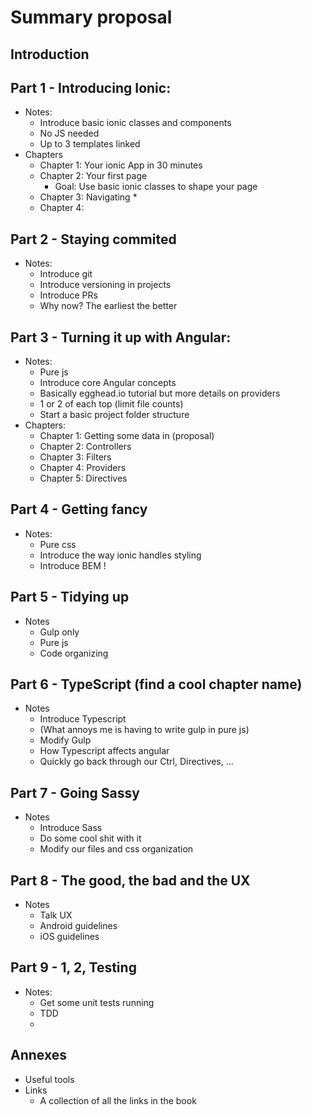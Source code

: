 # Summary proposal

## Introduction
## Part 1 - Introducing Ionic: 
* Notes:
    * Introduce basic ionic classes and components
    * No JS needed
    * Up to 3 templates linked
* Chapters
    * Chapter 1: Your ionic App in 30 minutes
    * Chapter 2: Your first page
        * Goal: Use basic ionic classes to shape your page
    * Chapter 3: Navigating
        * 
    * Chapter 4: 

## Part 2 - Staying commited
* Notes:
    * Introduce git
    * Introduce versioning in projects
    * Introduce PRs
    * Why now? The earliest the better

## Part 3 - Turning it up with Angular:
* Notes:
    * Pure js
    * Introduce core Angular concepts
    * Basically egghead.io tutorial but more details on providers
    * 1 or 2 of each top (limit file counts)
    * Start a basic project folder structure
* Chapters:
    * Chapter 1: Getting some data in (proposal)
    * Chapter 2: Controllers
    * Chapter 3: Filters
    * Chapter 4: Providers
    * Chapter 5: Directives

## Part 4 - Getting fancy
* Notes:
    * Pure css
    * Introduce the way ionic handles styling
    * Introduce BEM !

## Part 5 - Tidying up
* Notes
    * Gulp only
    * Pure js
    * Code organizing

## Part 6 - TypeScript (find a cool chapter name)
* Notes
    * Introduce Typescript
    * (What annoys me is having to write gulp in pure js)
    * Modify Gulp
    * How Typescript affects angular
    * Quickly go back through our Ctrl, Directives, ...

## Part 7 - Going Sassy
* Notes
    * Introduce Sass
    * Do some cool shit with it
    * Modify our files and css organization

## Part 8 - The good, the bad and the UX
* Notes
    * Talk UX
    * Android guidelines
    * iOS guidelines

## Part 9 - 1, 2, Testing
* Notes:
    * Get some unit tests running
    * TDD
    * 

## Annexes
* Useful tools
* Links
    * A collection of all the links in the book